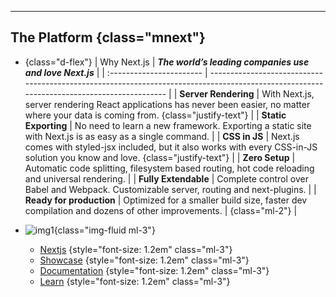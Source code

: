 
---

<!-- ## Framework for React -->
## The Platform {class="mnext"}

* {class="d-flex"}
   | Why Next.js              | ***The world’s leading companies use and love Next.js***                                                                                  |
   | :----------------------- | ----------------------------------------------------------------------------------------------------------------------------------------- |
   | **Server Rendering**     | With Next.js, server rendering React applications has never been easier, no matter where your data is coming from. {class="justify-text"} |
   | **Static Exporting**     | No need to learn a new framework. Exporting a static site with Next.js is as easy as a single command.                                    |
   | **CSS in JS**            | Next.js comes with styled-jsx included, but it also works with every CSS-in-JS solution you know and love.  {class="justify-text"}        |
   | **Zero Setup**           | Automatic code splitting, filesystem based routing, hot code reloading and universal rendering.                                           |
   | **Fully Extendable**     | Complete control over Babel and Webpack. Customizable server, routing and next-plugins.                                                   |
   | **Ready for production** | Optimized for a smaller build size, faster dev compilation and dozens of other improvements.                                              | {class="ml-2"} |

* ![img1](https://zeit-optipng-server-01.c1i44.now.sh/material-next/nextjs/nextsmall.png){class="img-fluid ml-3"}
    * [Nextjs](https://nextjs.org) {style="font-size: 1.2em" class="ml-3"}
    * [Showcase](https://nextjs.org/showcase) {style="font-size: 1.2em" class="ml-3"}
    * [Documentation](https://nextjs.org/docs) {style="font-size: 1.2em" class="ml-3"}
    * [Learn](https://nextjs.org/learn/basics/getting-started) {style="font-size: 1.2em" class="ml-3"}